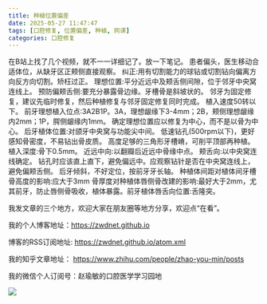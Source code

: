 ```yaml
---
title: 种植位置偏差
date: 2025-05-27 11:47:47
tags: [口腔修复, 位置偏差, 种植, 网课]
categories: 口腔修复
---
```

在B站上找了几个视频，就不一一详细记了。放一下笔记。
患者偏头，医生移动合适体位，从缺牙区正颊侧直接观察。
纠正:用有切割能力的球钻或切割钻向偏离方向反方向切割。矫枉过正。
理想位置:平分近远中及颊舌侧间隙，位于邻牙中央窝连线上。
预防偏颊舌侧:要充分暴露骨边缘。牙槽骨是斜坡状的。
邻牙为固定修复，建议先临时修复，然后种植修复与邻牙固定修复同时完成。
植入速度50转以下。
前牙理想植入位点:3A2B1P。3A，理想龈缘下3-4mm；2B，颊侧理想龈缘内2mm；1P，腭侧龈缘内1mm。
确定理想位置应以修复为中心，而不是以骨为中心。
后牙植体位置:对颌牙中央窝与功能尖中间。
低速钻孔(500rpm以下)，更好感知骨密度，不易钻出骨皮质。
高度足够的三角形牙槽嵴，可削平顶部再种植。
植入深度:骨下0.5mm。
近远中向:以翻瓣后近远中骨缘中点。
颊舌向:以中央窝连线确定。
钻孔时应该直上直下，避免偏远中。应观察钻针是否在中央窝连线上，避免偏颊舌侧。
后牙倾斜，不好定位，按前牙牙长轴。
种植体间距对植体间牙槽骨高度的影响:应大于3mm
骨厚度对种植体唇侧骨改建的影响:最好大于2mm，尤其前牙，防止唇侧骨吸收，植体暴露。前牙植体唇舌向位置:舌隆突。





我发文章的三个地方，欢迎大家在朋友圈等地方分享，欢迎点“在看”。

我的个人博客地址：https://zwdnet.github.io

博客的RSS订阅地址: https://zwdnet.github.io/atom.xml

我的知乎文章地址： https://www.zhihu.com/people/zhao-you-min/posts

我的微信个人订阅号：赵瑜敏的口腔医学学习园地

![](https://zymblog-1258069789.cos.ap-chengdu.myqcloud.com/other/wx.jpg)

